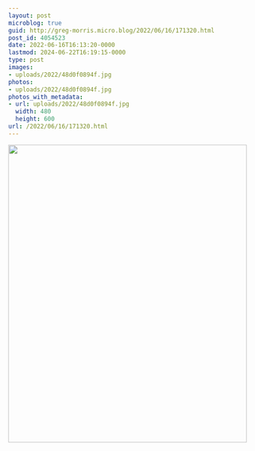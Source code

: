 ```yaml
---
layout: post
microblog: true
guid: http://greg-morris.micro.blog/2022/06/16/171320.html
post_id: 4054523
date: 2022-06-16T16:13:20-0000
lastmod: 2024-06-22T16:19:15-0000
type: post
images:
- uploads/2022/48d0f0894f.jpg
photos:
- uploads/2022/48d0f0894f.jpg
photos_with_metadata:
- url: uploads/2022/48d0f0894f.jpg
  width: 480
  height: 600
url: /2022/06/16/171320.html
---
```



<img src="uploads/2022/48d0f0894f.jpg" width="480" height="600" alt="">
